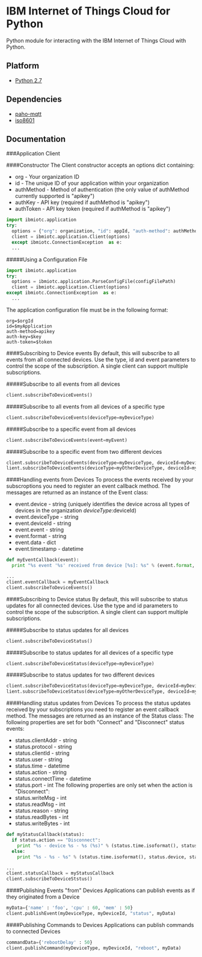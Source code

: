 IBM Internet of Things Cloud for Python
=======================================

Python module for interacting with the IBM Internet of Things Cloud with Python.

Platform
--------
* [Python 2.7](https://www.python.org/download/releases/2.7)

Dependencies
------------
* [paho-mqtt](http://git.eclipse.org/c/paho/org.eclipse.paho.mqtt.python.git/)
* [iso8601](https://bitbucket.org/micktwomey/pyiso8601/)


Documentation
-------------

###Application Client


####Constructor
The Client constructor accepts an options dict containing:
 * org - Your organization ID
 * id - The unique ID of your application within your organization
 * authMethod - Method of authentication (the only value of authMethod currently supported is "apikey")
 * authKey - API key (required if authMethod is "apikey")
 * authToken - API key token (required if authMethod is "apikey")

```python
import ibmiotc.application
try:
  options = {"org": organization, "id": appId, "auth-method": authMethod, "auth-key": authKey, "auth-token": authToken}
  client = ibmiotc.application.Client(options)
  except ibmiotc.ConnectionException  as e:
  ...
```

#####Using a Configuration File
```python
import ibmiotc.application
try:
  options = ibmiotc.application.ParseConfigFile(configFilePath)
  client = ibmiotc.application.Client(options)
except ibmiotc.ConnectionException  as e:
  ...
```

The application configuration file must be in the following format:
```
org=$orgId
id=$myApplication
auth-method=apikey
auth-key=$key
auth-token=$token
```

####Subscribing to Device events
By default, this will subscribe to all events from all connected devices.  Use the type, id and event parameters to control the scope of the subscription.  A single client can support multiple subscriptions.

#####Subscribe to all events from all devices
```python
client.subscribeToDeviceEvents()
```

#####Subscribe to all events from all devices of a specific type
```python
client.subscribeToDeviceEvents(deviceType=myDeviceType)
```

#####Subscribe to a specific event from all devices
```python
client.subscribeToDeviceEvents(event=myEvent)
```

#####Subscribe to a specific event from two different devices
```python
client.subscribeToDeviceEvents(deviceType=myDeviceType, deviceId=myDeviceId, event=myEvent)
lient.subscribeToDeviceEvents(deviceType=myOtherDeviceType, deviceId=myOtherDeviceId, event=myEvent)
```

####Handling events from Devices
To process the events received by your subscroptions you need to register an event callback method.  The messages are returned as an instance of the Event class:
 * event.device - string (uniquely identifies the device across all types of devices in the organization $deviceType:$deviceId)
 * event.deviceType - string
 * event.deviceId - string
 * event.event - string
 * event.format - string
 * event.data - dict
 * event.timestamp - datetime
 
```python
def myEventCallback(event):
  print "%s event '%s' received from device [%s]: %s" % (event.format, event.event, event.device, json.dumps(event.data))

...
client.eventCallback = myEventCallback
client.subscribeToDeviceEvents()
```


####Subscribing to Device status
By default, this will subscribe to status updates for all connected devices. Use the type and id parameters to control the scope of the subscription.  A single client can support multiple subscriptions.

#####Subscribe to status updates for all devices
```python
client.subscribeToDeviceStatus()
```

#####Subscribe to status updates for all devices of a specific type
```python
client.subscribeToDeviceStatus(deviceType=myDeviceType)
```

#####Subscribe to status updates for two different devices
```python
client.subscribeToDeviceStatus(deviceType=myDeviceType, deviceId=myDeviceId)
lient.subscribeToDeviceStatus(deviceType=myOtherDeviceType, deviceId=myOtherDeviceId)
```

####Handling status updates from Devices
To process the status updates received by your subscriptions you need to register an event callback method.  The messages are returned as an instance of the Status class:
The following properties are set for both "Connect" and "Disconnect" status events:
 * status.clientAddr - string  
 * status.protocol - string  
 * status.clientId - string  
 * status.user - string  
 * status.time - datetime  
 * status.action - string  
 * status.connectTime - datetime  
 * status.port - int
The following properties are only set when the action is "Disconnect":
 * status.writeMsg - int
 * status.readMsg - int
 * status.reason - string  
 * status.readBytes - int  
 * status.writeBytes - int  

```python
def myStatusCallback(status):
  if status.action == "Disconnect":
    print "%s - device %s - %s (%s)" % (status.time.isoformat(), status.device, status.action, status.reason)
  else:
    print "%s - %s - %s" % (status.time.isoformat(), status.device, status.action)

...
client.statusCallback = myStatusCallback
client.subscribeToDeviceStstus()
```

####Publishing Events "from" Devices
Applications can publish events as if they originated from a Device
```python
myData={'name' : 'foo', 'cpu' : 60, 'mem' : 50}
client.publishEvent(myDeviceType, myDeviceId, "status", myData)
```

####Publishing Commands to Devices
Applications can publish commands to connected Devices
```python
commandData={'rebootDelay' : 50}
client.publishCommand(myDeviceType, myDeviceId, "reboot", myData)
```
